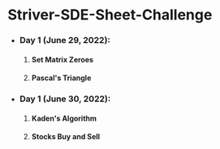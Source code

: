 # Striver-SDE-Sheet-Challenge

<ul>

  <li><h3>Day 1 (June 29, 2022):</h3>
      <ol>
        <li><h4>Set Matrix Zeroes</h4></li>
        <li><h4>Pascal's Triangle</h4></li>
      </ol>
  </li>
  
  <li><h3>Day 1 (June 30, 2022):</h3>
      <ol>
        <li><h4>Kaden's Algorithm</h4></li>
        <li><h4>Stocks Buy and Sell</h4></li>
      </ol>
  </li>
  
</ul>
